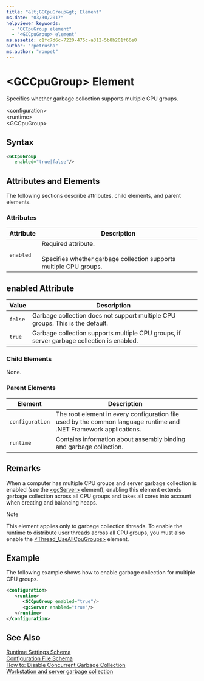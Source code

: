 ```yaml
---
title: "&lt;GCCpuGroup&gt; Element"
ms.date: "03/30/2017"
helpviewer_keywords: 
  - "GCCpuGroup element"
  - "<GCCpuGroup> element"
ms.assetid: c1fc7d6c-7220-475c-a312-5b8b201f66e0
author: "rpetrusha"
ms.author: "ronpet"
---
```

# &lt;GCCpuGroup&gt; Element
Specifies whether garbage collection supports multiple CPU groups.  
  
 \<configuration>  
\<runtime>  
\<GCCpuGroup>  
  
## Syntax  
  
```xml  
<GCCpuGroup    
   enabled="true|false"/>  
```  
  
## Attributes and Elements  
 The following sections describe attributes, child elements, and parent elements.  
  
### Attributes  
  
|Attribute|Description|  
|---------------|-----------------|  
|`enabled`|Required attribute.<br /><br /> Specifies whether garbage collection supports multiple CPU groups.|  
  
## enabled Attribute  
  
|Value|Description|  
|-----------|-----------------|  
|`false`|Garbage collection does not support multiple CPU groups. This is the default.|  
|`true`|Garbage collection supports multiple CPU groups, if server garbage collection is enabled.|  
  
### Child Elements  
 None.  
  
### Parent Elements  
  
|Element|Description|  
|-------------|-----------------|  
|`configuration`|The root element in every configuration file used by the common language runtime and .NET Framework applications.|  
|`runtime`|Contains information about assembly binding and garbage collection.|  
  
## Remarks  
 When a computer has multiple CPU groups and server garbage collection is enabled (see the [\<gcServer>](../../../../../docs/framework/configure-apps/file-schema/runtime/gcserver-element.md) element), enabling this element extends garbage collection across all CPU groups and takes all cores into account when creating and balancing heaps.  
  
> [!NOTE]
>  This element applies only to garbage collection threads. To enable the runtime to distribute user threads across all CPU groups, you must also enable the [<Thread_UseAllCpuGroups>](../../../../../docs/framework/configure-apps/file-schema/runtime/thread-useallcpugroups-element.md) element.  
  
## Example  
 The following example shows how to enable garbage collection for multiple CPU groups.  
  
```xml  
<configuration>  
   <runtime>  
      <GCCpuGroup enabled="true"/>  
      <gcServer enabled="true"/>  
   </runtime>  
</configuration>  
```  
  
## See Also  
 [Runtime Settings Schema](../../../../../docs/framework/configure-apps/file-schema/runtime/index.md)  
 [Configuration File Schema](../../../../../docs/framework/configure-apps/file-schema/index.md)  
 [How to: Disable Concurrent Garbage Collection](http://msdn.microsoft.com/library/ba2c6c67-5778-497c-9fac-5f793b5500c7)  
 [Workstation and server garbage collection](../../../../../docs/standard/garbage-collection/fundamentals.md#workstation_and_server_garbage_collection)
